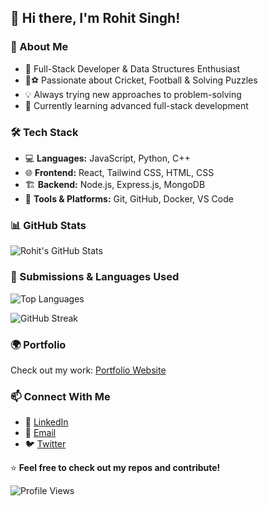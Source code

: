 ## 👋 Hi there, I'm Rohit Singh!

### 🚀 About Me
- 🎯 Full-Stack Developer & Data Structures Enthusiast
- 🏏⚽ Passionate about Cricket, Football & Solving Puzzles
- 💡 Always trying new approaches to problem-solving
- 🌱 Currently learning advanced full-stack development

### 🛠 Tech Stack
- 💻 **Languages:** JavaScript, Python, C++
- 🌐 **Frontend:** React, Tailwind CSS, HTML, CSS
- 🏗 **Backend:** Node.js, Express.js, MongoDB
- 🔧 **Tools & Platforms:** Git, GitHub, Docker, VS Code

### 📊 GitHub Stats
![Rohit's GitHub Stats](https://github-readme-stats.vercel.app/api?username=RohitSinghCodes&show_icons=true&theme=radical)

### 📜 Submissions & Languages Used
![Top Languages](https://github-readme-stats.vercel.app/api/top-langs/?username=RohitSinghCodes&layout=compact&langs_count=10&theme=radical)

![GitHub Streak](https://streak-stats.demolab.com?user=RohitSinghCodes&theme=radical)

### 🌍 Portfolio
Check out my work: [Portfolio Website](https://rohitsinghcodes-portfolio.onrender.com/)

### 📫 Connect With Me
- 💼 [LinkedIn](https://www.linkedin.com/in/RohitSinghCodes/)
- 📧 [Email](mailto:kumar.rohitsingh37@gmail.com)
- 🐦 [Twitter](https://twitter.com/RohitSinghCodes)

⭐ **Feel free to check out my repos and contribute!**

![Profile Views](https://komarev.com/ghpvc/?username=RohitSinghCodes&color=blue)
